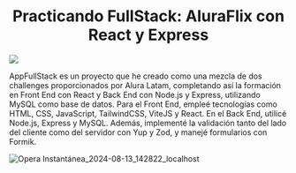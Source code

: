 <h1 align="center">Practicando FullStack: AluraFlix con React y Express</h1>

<img src="https://img.shields.io/badge/STATUS-FINALIZADO-green" display="inline" >

AppFullStack es un proyecto que he creado como una mezcla de dos challenges proporcionados por Alura Latam, completando así la formación en Front End con React y Back End con Node.js y Express, utilizando MySQL como base de datos. Para el Front End, empleé tecnologías como HTML, CSS, JavaScript, TailwindCSS, ViteJS y React. En el Back End, utilicé Node.js, Express y MySQL. Además, implementé la validación tanto del lado del cliente como del servidor con Yup y Zod, y manejé formularios con Formik.

![Opera Instantánea_2024-08-13_142822_localhost](https://github.com/user-attachments/assets/cf922692-ef6d-4d3b-b973-727041167e7e)


